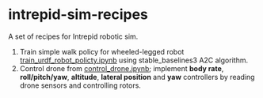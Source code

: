 # intrepid-sim-recipes

A set of recipes for Intrepid robotic sim.

1. Train simple walk policy for wheeled-legged robot [train_urdf_robot_policty.ipynb](train_urdf_robot_policty.ipynb) using stable_baselines3 A2C algorithm.
2. Control drone from [control_drone.ipynb](control_drone.ipynb); implement **body rate**, **roll/pitch/yaw**, **altitude**, **lateral position** and **yaw** controllers by reading drone sensors and controlling rotors.
